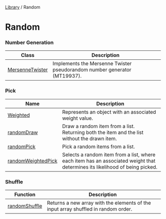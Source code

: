 <!-- markdownlint-disable -->
<!-- cspell: disable -->
[Library](../index.md) / Random

# Random

### Number Generation

| Class | Description |
| ------ | ------ |
| [MersenneTwister](MersenneTwister.md) | Implements the Mersenne Twister pseudorandom number generator (MT19937). |

### Pick

| Name | Description |
| ------ | ------ |
| [Weighted](Weighted.md) | Represents an object with an associated weight value. |
| [randomDraw](randomDraw.md) | Draw a random item from a list. Returning both the item and the list without the drawn item. |
| [randomPick](randomPick.md) | Pick a random items from a list. |
| [randomWeightedPick](randomWeightedPick.md) | Selects a random item from a list, where each item has an associated weight that determines its likelihood of being picked. |

### Shuffle

| Function | Description |
| ------ | ------ |
| [randomShuffle](randomShuffle.md) | Returns a new array with the elements of the input array shuffled in random order. |
